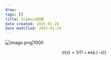 ```yaml
---
draw:
tags: []
title: Sigmoid函数
date created: 2025-01-24
date modified: 2025-01-24
---
```


![image.png|1000](https://imagehosting4picgo.oss-cn-beijing.aliyuncs.com/imagehosting/fix-dir%2Fpicgo%2Fpicgo-clipboard-images%2F2025%2F01%2F24%2F02-56-21-609d4f608183271e52fbb582766137b6-202501240256599-5424c3.png)  

$$σ(x) =1/(1+\exp(-x))$$
